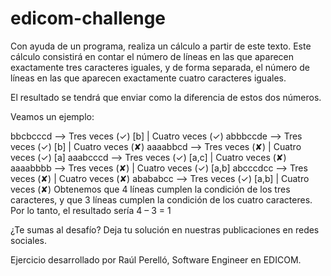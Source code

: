 # edicom-challenge
Con ayuda de un programa, realiza un cálculo a partir de este texto. Este cálculo consistirá en contar el número de líneas en las que aparecen exactamente tres caracteres iguales, y de forma separada, el número de líneas en las que aparecen exactamente cuatro caracteres iguales.

El resultado se tendrá que enviar como la diferencia de estos dos números.

Veamos un ejemplo:

bbcbcccd —-> Tres veces (✓) [b] | Cuatro veces (✓)
abbbccde —-> Tres veces (✓) [b] | Cuatro veces (✘)
aaaabbcd —-> Tres veces (✘) | Cuatro veces (✓) [a]
aaabcccd —-> Tres veces (✓) [a,c] | Cuatro veces (✘)
aaaabbbb —-> Tres veces (✘) | Cuatro veces (✓) [a,b]
abcccdcc —-> Tres veces (✘) | Cuatro veces (✘)
abababcc —-> Tres veces (✓) [a,b] | Cuatro veces (✘)
Obtenemos que 4 líneas cumplen la condición de los tres caracteres, y que 3 líneas cumplen la condición de los cuatro caracteres. Por lo tanto, el resultado sería 4 – 3 = 1

¿Te sumas al desafío? Deja tu solución en nuestras publicaciones en redes sociales.

Ejercicio desarrollado por Raúl Perelló, Software Engineer en EDICOM.
